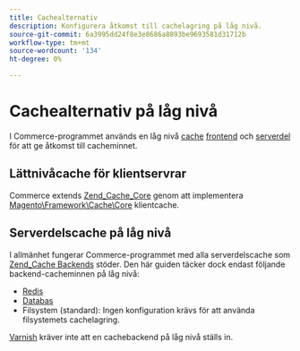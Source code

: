 ```yaml
---
title: Cachealternativ
description: Konfigurera åtkomst till cachelagring på låg nivå.
source-git-commit: 6a3995dd24f8e3e8686a8893be9693581d31712b
workflow-type: tm+mt
source-wordcount: '134'
ht-degree: 0%

---
```


# Cachealternativ på låg nivå

I Commerce-programmet används en låg nivå [cache](https://glossary.magento.com/cache) [frontend](https://glossary.magento.com/frontend) och [serverdel](https://glossary.magento.com/backend) för att ge åtkomst till cacheminnet.

## Lättnivåcache för klientservrar

Commerce extends [Zend_Cache_Core](https://framework.zend.com/manual/1.12/en/zend.cache.frontends.html) genom att implementera [Magento\Framework\Cache\Core](https://github.com/magento/magento2/blob/2.4/lib/internal/Magento/Framework/Cache/Core.php) klientcache.

## Serverdelscache på låg nivå

I allmänhet fungerar Commerce-programmet med alla serverdelscache som [Zend_Cache Backends](https://framework.zend.com/manual/1.12/en/zend.cache.backends.html) stöder. Den här guiden täcker dock endast följande backend-cacheminnen på låg nivå:

- [Redis](config-redis.md)
- [Databas](https://developer.adobe.com/commerce/php/development/cache/partial/database-caching/)
- Filsystem (standard): Ingen konfiguration krävs för att använda filsystemets cachelagring.

[Varnish](config-varnish.md) kräver inte att en cachebackend på låg nivå ställs in.
